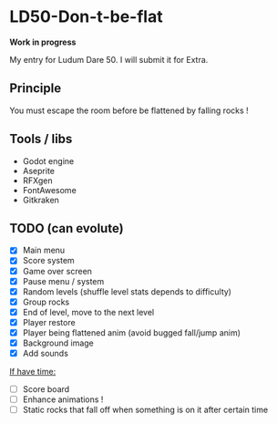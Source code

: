 # LD50-Don-t-be-flat

**Work in progress**

My entry for Ludum Dare 50. I will submit it for Extra.

## Principle

You must escape the room before be flattened by falling rocks !

## Tools / libs
- Godot engine
- Aseprite
- RFXgen
- FontAwesome
- Gitkraken

## TODO (can evolute)
- [x] Main menu
- [x] Score system
- [x] Game over screen
- [x] Pause menu / system
- [x] Random levels (shuffle level stats depends to difficulty)
- [x] Group rocks
- [x] End of level, move to the next level
- [x] Player restore
- [x] Player being flattened anim (avoid bugged fall/jump anim)
- [x] Background image
- [x] Add sounds

<u>If have time:</u>

- [ ] Score board
- [ ] Enhance animations !
- [ ] Static rocks that fall off when something is on it after certain time
